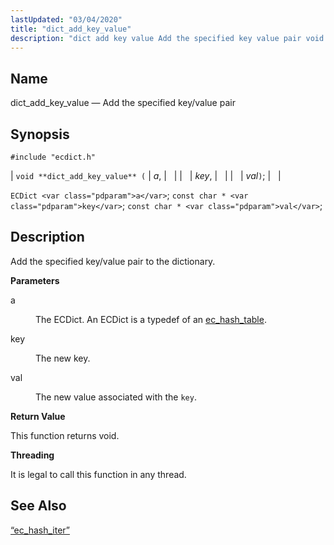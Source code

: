 ```yaml
---
lastUpdated: "03/04/2020"
title: "dict_add_key_value"
description: "dict add key value Add the specified key value pair void dict add key value a key val EC Dict a const char key const char val Add the specified key value pair to the dictionary a The EC Dict An EC Dict is a typedef of an ec hash..."
---
```


<a name="apis.dict_add_key_value"></a> 
## Name

dict_add_key_value — Add the specified key/value pair

## Synopsis

`#include "ecdict.h"`

| `void **dict_add_key_value** (` | <var class="pdparam">a</var>, |   |
|   | <var class="pdparam">key</var>, |   |
|   | <var class="pdparam">val</var>`)`; |   |

`ECDict <var class="pdparam">a</var>`;
`const char * <var class="pdparam">key</var>`;
`const char * <var class="pdparam">val</var>`;<a name="idp49907152"></a> 
## Description

Add the specified key/value pair to the dictionary.

**<a name="idp49908384"></a> Parameters**

<dl class="variablelist">

<dt>a</dt>

<dd>

The ECDict. An ECDict is a typedef of an [ec_hash_table](/momentum/3/3-api/structs-ec-hash-table).

</dd>

<dt>key</dt>

<dd>

The new key.

</dd>

<dt>val</dt>

<dd>

The new value associated with the `key`.

</dd>

</dl>

**<a name="idp49915920"></a> Return Value**

This function returns void.

**<a name="idp49916832"></a> Threading**

It is legal to call this function in any thread.

<a name="idp49917936"></a> 
## See Also

[“ec_hash_iter”](/momentum/3/3-api/structs-ec-hash-iter)